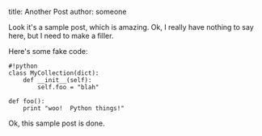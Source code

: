 title: Another Post
author: someone

Look it's a sample post, which is amazing.  Ok, I really have nothing to say here, but I need to make a filler.

Here's some fake code:

    #!python
    class MyCollection(dict):
        def __init__(self):
            self.foo = "blah"

    def foo():
        print "woo!  Python things!"

Ok, this sample post is done.

